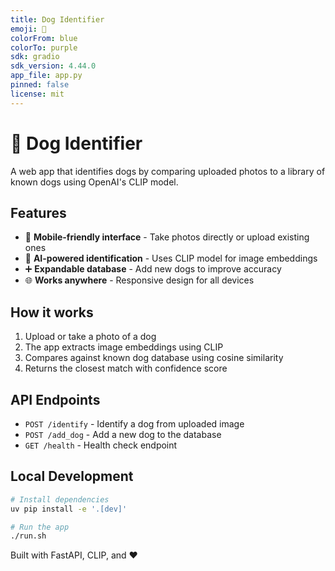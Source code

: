 ```yaml
---
title: Dog Identifier
emoji: 🐶
colorFrom: blue
colorTo: purple
sdk: gradio
sdk_version: 4.44.0
app_file: app.py
pinned: false
license: mit
---
```


# 🐶 Dog Identifier

A web app that identifies dogs by comparing uploaded photos to a library of known dogs using OpenAI's CLIP model.

## Features

- 📸 **Mobile-friendly interface** - Take photos directly or upload existing ones
- 🧠 **AI-powered identification** - Uses CLIP model for image embeddings
- ➕ **Expandable database** - Add new dogs to improve accuracy
- 🌐 **Works anywhere** - Responsive design for all devices

## How it works

1. Upload or take a photo of a dog
2. The app extracts image embeddings using CLIP
3. Compares against known dog database using cosine similarity
4. Returns the closest match with confidence score

## API Endpoints

- `POST /identify` - Identify a dog from uploaded image
- `POST /add_dog` - Add a new dog to the database
- `GET /health` - Health check endpoint

## Local Development

```bash
# Install dependencies
uv pip install -e '.[dev]'

# Run the app
./run.sh
```

Built with FastAPI, CLIP, and ❤️